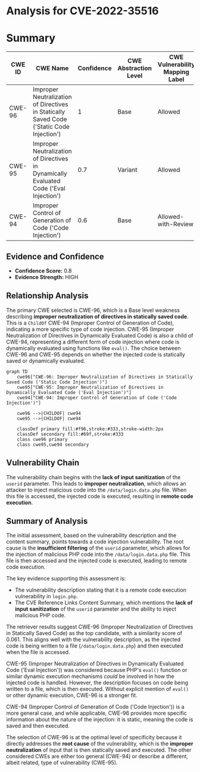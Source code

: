 # Analysis for CVE-2022-35516

# Summary
| CWE ID | CWE Name | Confidence | CWE Abstraction Level | CWE Vulnerability Mapping Label | CWE-Vulnerability Mapping Notes |
|---|---|---|---|---|---|
| CWE-96 | Improper Neutralization of Directives in Statically Saved Code ('Static Code Injection') | 1 | Base | Allowed | Primary CWE |
| CWE-95 | Improper Neutralization of Directives in Dynamically Evaluated Code ('Eval Injection') | 0.7 | Variant | Allowed | Secondary Candidate |
| CWE-94 | Improper Control of Generation of Code ('Code Injection') | 0.6 | Base | Allowed-with-Review | Secondary Candidate |

## Evidence and Confidence

*   **Confidence Score:** 0.8
*   **Evidence Strength:** HIGH

## Relationship Analysis
The primary CWE selected is CWE-96, which is a Base level weakness describing **improper neutralization of directives in statically saved code**. This is a `ChildOf` CWE-94 (Improper Control of Generation of Code), indicating a more specific type of code injection. CWE-95 (Improper Neutralization of Directives in Dynamically Evaluated Code) is also a child of CWE-94, representing a different form of code injection where code is dynamically evaluated using functions like `eval()`. The choice between CWE-96 and CWE-95 depends on whether the injected code is statically saved or dynamically evaluated.

```mermaid
graph TD
    cwe96["CWE-96: Improper Neutralization of Directives in Statically Saved Code ('Static Code Injection')"]
    cwe95["CWE-95: Improper Neutralization of Directives in Dynamically Evaluated Code ('Eval Injection')"]
    cwe94["CWE-94: Improper Control of Generation of Code ('Code Injection')"]

    cwe96 -->|CHILDOF| cwe94
    cwe95 -->|CHILDOF| cwe94

    classDef primary fill:#f96,stroke:#333,stroke-width:2px
    classDef secondary fill:#69f,stroke:#333
    class cwe96 primary
    class cwe95,cwe94 secondary
```

## Vulnerability Chain
The vulnerability chain begins with the **lack of input sanitization** of the `userid` parameter. This leads to **improper neutralization**, which allows an attacker to inject malicious code into the `/data/login.data.php` file. When this file is accessed, the injected code is executed, resulting in **remote code execution**.

## Summary of Analysis
The initial assessment, based on the vulnerability description and the content summary, points towards a code injection vulnerability. The root cause is the **insufficient filtering** of the `userid` parameter, which allows for the injection of malicious PHP code into the `/data/login.data.php` file. This file is then accessed and the injected code is executed, leading to remote code execution.

The key evidence supporting this assessment is:

*   The vulnerability description stating that it is a remote code execution vulnerability in `login.php`.
*   The CVE Reference Links Content Summary, which mentions the **lack of input sanitization** of the `userid` parameter and the ability to inject malicious PHP code.

The retriever results suggest CWE-96 (Improper Neutralization of Directives in Statically Saved Code) as the top candidate, with a similarity score of 0.061. This aligns well with the vulnerability description, as the injected code is being written to a file (`/data/login.data.php`) and then executed when the file is accessed.

CWE-95 (Improper Neutralization of Directives in Dynamically Evaluated Code ('Eval Injection')) was considered because PHP's `eval()` function or similar dynamic execution mechanisms *could* be involved in how the injected code is handled. However, the description focuses on code being written to a file, which is then executed. Without explicit mention of `eval()` or other dynamic execution, CWE-96 is a stronger fit.

CWE-94 (Improper Control of Generation of Code ('Code Injection')) is a more general case, and while applicable, CWE-96 provides more specific information about the nature of the injection: it is static, meaning the code is saved and then executed.

The selection of CWE-96 is at the optimal level of specificity because it directly addresses the **root cause** of the vulnerability, which is the **improper neutralization** of input that is then statically saved and executed. The other considered CWEs are either too general (CWE-94) or describe a different, albeit related, type of vulnerability (CWE-95).